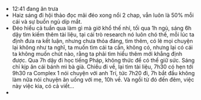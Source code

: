 - 12:41 đang ăn trưa
- Haiz sáng đi hội thảo đọc mãi đéo xong nổi 2 chap, vẫn luôn là 50% mỗi cái và sự buồn ngủ díp mắt.
- Đéo hiểu cả tuần qua làm gì mà giờ khổ thế nhỉ, tối qua 1h ngủ, sáng 6h dậy tìm kiếm thêm tài liệu, tại cái trò research nó luôn chó thế, mỗi lúc ta định đưa ra kết luận, nhưng chưa thỏa đáng, tìm thêm, có lẽ mọi chuyện lại không như ta nghĩ, ta muốn tìm cái ta cần, không có, nhưng lại có cái ta không muốn chút nào, rằng ta phải tìm hiểu thêm mới khẳng định được. Qua 7h dậy đi học tiếng Pháp, không thức để có thể giữ sức. Sáng chỉ kịp ăn cái bánh mì bà già. Chiều đi về, lại tìm tài liệu, 7h30 có hẹn tới 9h30 ra Complex 1 nói chuyện với anh Trí, tức 7h20 đi, 7h bắt đầu không làm nữa nói chuyện ăn uống với mẹ, 10h về. Và ngồi từ đó đến đêm, việc này việc kia, có cả viết...
-